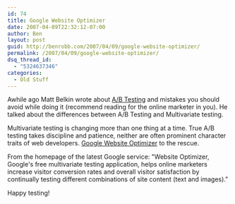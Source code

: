 ```yaml
---
id: 74
title: Google Website Optimizer
date: 2007-04-09T22:32:12-07:00
author: Ben
layout: post
guid: http://benrobb.com/2007/04/09/google-website-optimizer/
permalink: /2007/04/09/google-website-optimizer/
dsq_thread_id:
  - "5324637346"
categories:
  - Old Stuff
---
```

<p>Awhile ago Matt Belkin wrote about <a href="http://www.omniture.com/blog/node/26" title="The Dark Side of A/B Testing">A/B Testing</a> and mistakes you should avoid while doing it (recommend reading for the online marketer in you).  He talked about the differences between A/B Testing and Multivariate testing.</p>
<p>Multivariate testing is changing more than one thing at a time.  True A/B testing takes discipline and patience, neither are often prominent character traits of web developers.  <a href="http://services.google.com/websiteoptimizer/">Google Website Optimizer</a> to the rescue.</p>
<p>From the homepage of the latest Google service: "Website Optimizer, Google's free multivariate testing application, helps online marketers increase visitor conversion rates and overall visitor satisfaction by continually testing different combinations of site content (text and images)."</p>
<p>Happy testing!</p>
